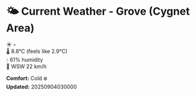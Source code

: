 # 🌤️ Current Weather - Grove (Cygnet Area)

☀️ **-**  
🌡️ 8.8°C (feels like 2.9°C)  
💧 61% humidity  
💨 WSW 22 km/h  

**Comfort:** Cold ❄️  
**Updated:** 20250904030000

